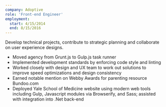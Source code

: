 ```yaml
---
company: Adoptive
role: 'Front-end Engineer'
employment:
  start: 4/15/2014
  end: 8/15/2016
---
```

Develop technical projects, contribute to strategic planning and collaborate on user experience designs.
- Moved agency from Grunt.js to Gulp.js task runner
- Implemented development standards by enforcing code style and linting
- Worked closely with design and UX team to work out solutions to improve speed optimizations and design consistency
- Earned notable mention on Webby Awards for parenting resource Bundoo.com
- Deployed Yale School of Medicine website using modern web tools including Gulp, Javascript modules via Browserify, and Sass; assisted with integration into .Net back-end
